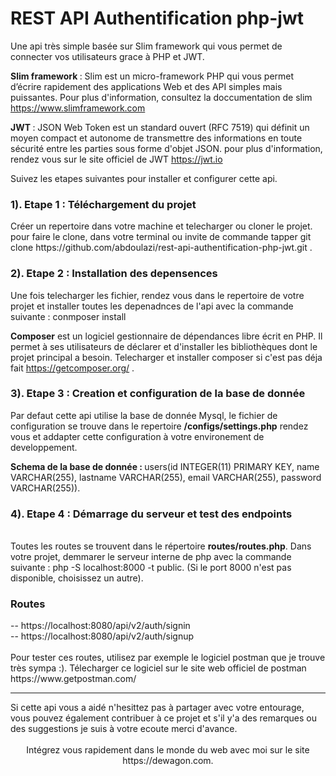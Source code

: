 <h1>REST API Authentification php-jwt</h1>

Une api très simple basée sur Slim framework qui vous permet de connecter vos utilisateurs grace à PHP et JWT.

<b>Slim framework </b>: Slim est un micro-framework PHP qui vous permet d’écrire rapidement des applications Web et des API simples mais puissantes. Pour plus d'information, consultez la doccumentation de slim https://www.slimframework.com

<b>JWT </b>: JSON Web Token est un standard ouvert (RFC 7519) qui définit un moyen compact et autonome de transmettre des informations en toute sécurité entre les parties sous forme d'objet JSON. pour plus d'information, rendez vous sur le site officiel de JWT https://jwt.io 

Suivez les etapes suivantes pour installer et configurer cette api.

<h3>1). Etape 1 :  Téléchargement du projet </h3>
Créer un repertoire dans votre machine et telecharger ou cloner le projet. pour faire le clone, dans votre terminal ou invite de commande tapper git clone https://github.com/abdoulazi/rest-api-authentification-php-jwt.git .

<h3>2). Etape 2 : Installation des depensences</h3>
Une fois telecharger les fichier, rendez vous dans le repertoire de votre projet et installer toutes les depenadnces de l'api avec la commande suivante : conmposer install

<b>Composer</b> est un logiciel gestionnaire de dépendances libre écrit en PHP. Il permet à ses utilisateurs de déclarer et d'installer les bibliothèques dont le projet principal a besoin. Telecharger et installer composer si c'est pas déja fait https://getcomposer.org/ .

<h3>3). Etape 3 : Creation et configuration de la base de donnée</h3> 

Par defaut cette api utilise la base de donnée Mysql, le fichier de configuration se trouve dans le repertoire <b>/configs/settings.php</b> rendez vous et addapter cette configuration à votre environement de developpement.<br/>

<b>Schema de la base de donnée : </b> users(id INTEGER(11) PRIMARY KEY, name VARCHAR(255), lastname VARCHAR(255), email VARCHAR(255), password VARCHAR(255)).

<h3>4). Etape 4 : Démarrage du serveur et test des endpoints</h3><br/>
Toutes les routes se trouvent dans le répertoire <b>routes/routes.php</b>. 
Dans votre projet, demmarer le serveur interne de php avec la commande suivante : php -S localhost:8000 -t public. (Si le port 8000 n'est pas disponible, choisissez un autre).
<h3>Routes</h3> 
-- https://localhost:8080/api/v2/auth/signin <br/>
-- https://localhost:8080/api/v2/auth/signup <br/><br/>
Pour tester ces routes, utilisez par exemple le logiciel postman que je trouve très sympa :). Télecharger ce logiciel sur le
site web officiel de postman https://www.getpostman.com/
<hr>
Si cette api vous a aidé n'hesittez pas à partager avec votre entourage, vous pouvez également contribuer à ce projet et s'il y'a des remarques ou des suggestions je suis à votre ecoute merci d'avance. <br/> <br/>
<center>Intégrez vous rapidement dans le monde du web avec moi  sur le site https://dewagon.com.</center>
